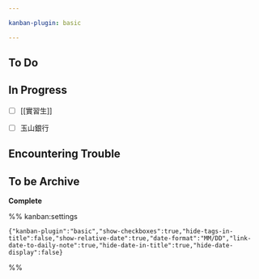 ```yaml
---

kanban-plugin: basic

---
```


## To Do



## In Progress

- [ ] [[實習生]]
- [ ] 玉山銀行


## Encountering Trouble



## To be Archive

**Complete**




%% kanban:settings
```
{"kanban-plugin":"basic","show-checkboxes":true,"hide-tags-in-title":false,"show-relative-date":true,"date-format":"MM/DD","link-date-to-daily-note":true,"hide-date-in-title":true,"hide-date-display":false}
```
%%